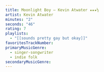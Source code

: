 ```yaml
---
title: Moonlight Boy — Kevin Atwater ★★★½
artist: Kevin Atwater
minutes: "2"
seconds: "46"
rating: 7
playlists:
  - "[[sounds pretty gay but okay]]"
favoritesTrackNumber:
primaryMusicGenre:
  - singer-songwriter
  - indie folk
secondaryMusicGenre:
---
```

